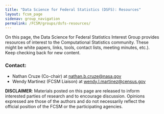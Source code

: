 ```yaml
---
title: "Data Science for Federal Statistics (DSFS): Resources"
layout: fcsm_page
sidenav: group_navigation
permalink: /FCSM/groups/dsfs-resources/
---
```

<p>On this page, the Data Science for Federal Statistics Interest Group provides resources of interest to the Computational Statistics community. These might be white papers, links, tools, contact lists, meeting minutes, etc.). Keep checking back for new content.</p>

<h3>Contact: </h3>
<ul>
  <li>Nathan Cruze (Co-chair) at <a href="mailto:nathan.b.cruze@nasa.gov">nathan.b.cruze@nasa.gov</a></li>
  <li>Wendy Martinez (FCSM Liaison) at <a href="mailto:wendy.l.martinez@census.gov">wendy.l.martinez@census.gov</a></li>
</ul>

<p><b>DISCLAIMER</b>: Materials posted on this page are released to inform interested parties of research and to encourage discussion. Opinions expressed are those of the authors and do not necessarily reflect the official position of the FCSM or the participating agencies.</p>
